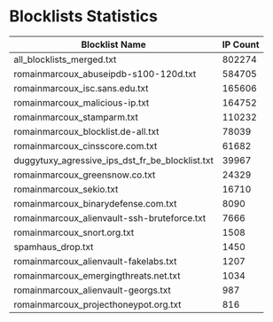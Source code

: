# Blocklists Statistics
| Blocklist Name | IP Count |
|----|----|
| all_blocklists_merged.txt | 802274 |
| romainmarcoux_abuseipdb-s100-120d.txt | 584705 |
| romainmarcoux_isc.sans.edu.txt | 165606 |
| romainmarcoux_malicious-ip.txt | 164752 |
| romainmarcoux_stamparm.txt | 110232 |
| romainmarcoux_blocklist.de-all.txt | 78039 |
| romainmarcoux_cinsscore.com.txt | 61682 |
| duggytuxy_agressive_ips_dst_fr_be_blocklist.txt | 39967 |
| romainmarcoux_greensnow.co.txt | 24329 |
| romainmarcoux_sekio.txt | 16710 |
| romainmarcoux_binarydefense.com.txt | 8090 |
| romainmarcoux_alienvault-ssh-bruteforce.txt | 7666 |
| romainmarcoux_snort.org.txt | 1508 |
| spamhaus_drop.txt | 1450 |
| romainmarcoux_alienvault-fakelabs.txt | 1207 |
| romainmarcoux_emergingthreats.net.txt | 1034 |
| romainmarcoux_alienvault-georgs.txt | 987 |
| romainmarcoux_projecthoneypot.org.txt | 816 |

